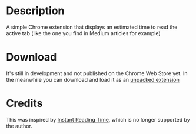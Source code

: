 # Description

A simple Chrome extension that displays an estimated time to read the active tab (like the one you find in Medium articles for example)

# Download

It's still in development and not published on the Chrome Web Store yet. In the meanwhile you can download and load it as an [unpacked extension](https://developer.chrome.com/docs/extensions/mv3/getstarted/#unpacked)

# Credits

This was inspired by [Instant Reading Time](https://github.com/umpox/ReadingTime-BrowserExtension), which is no longer supported by the author.